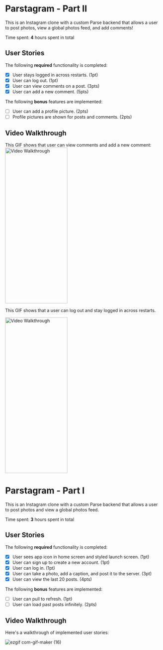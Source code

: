 # Parstagram - Part II

This is an Instagram clone with a custom Parse backend that allows a user to post photos, view a global photos feed, and add comments!

Time spent: **4** hours spent in total

## User Stories

The following **required** functionality is completed:

- [X] User stays logged in across restarts. (1pt)
- [X] User can log out. (1pt)
- [X] User can view comments on a post. (3pts)
- [X] User can add a new comment. (5pts)

The following **bonus** features are implemented:

- [ ] User can add a profile picture. (2pts)
- [ ] Profile pictures are shown for posts and comments. (2pts)

## Video Walkthrough

This GIF shows that user can view comments and add a new comment:
<img src='https://user-images.githubusercontent.com/72881310/137565187-46238ff1-ee40-4e9d-a51e-dc9d1750c3ca.gif' width=200 height=500 alt='Video Walkthrough' />

This GIF shows that a user can log out and stay logged in across restarts.

<img src='https://user-images.githubusercontent.com/72881310/137565494-41491e17-27c0-41af-ae20-0fa76d879ba8.gif' width=200 height=500 alt='Video Walkthrough' />


# Parstagram - Part I

This is an Instagram clone with a custom Parse backend that allows a user to post photos and view a global photos feed.

Time spent: **3** hours spent in total

## User Stories

The following **required** functionality is completed:

- [X] User sees app icon in home screen and styled launch screen. (1pt)
- [X] User can sign up to create a new account. (1pt)
- [X] User can log in. (1pt)
- [X] User can take a photo, add a caption, and post it to the server. (3pt)
- [X] User can view the last 20 posts. (4pts)

The following **bonus** features are implemented:

- [ ] User can pull to refresh. (1pt)
- [ ] User can load past posts infinitely. (2pts)

## Video Walkthrough

Here's a walkthrough of implemented user stories:

![ezgif com-gif-maker (16)](https://user-images.githubusercontent.com/72881310/136641579-9a6d6e32-bfe6-4fbf-9dc3-64fdb0817172.gif)
